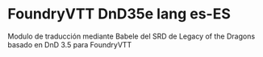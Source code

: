 # FoundryVTT DnD35e lang es-ES

Modulo de traducción mediante Babele del SRD de Legacy of the Dragons basado en DnD 3.5 para FoundryVTT
